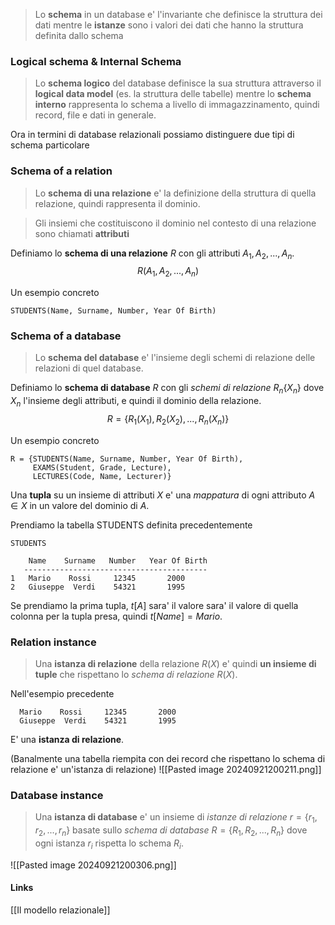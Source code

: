 >Lo **schema** in un database e' l'invariante che definisce la struttura dei dati mentre le **istanze** sono i valori dei dati che hanno la struttura definita dallo schema

### Logical schema & Internal Schema
>Lo **schema logico** del database definisce la sua struttura attraverso il **logical data model** (es. la struttura delle tabelle) mentre lo **schema interno** rappresenta lo schema a livello di immagazzinamento, quindi record, file e dati in generale.

Ora in termini di database relazionali possiamo distinguere due tipi di schema particolare
### Schema of a relation
>Lo **schema di una relazione** e' la definizione della struttura di quella relazione, quindi rappresenta il dominio.

> Gli insiemi che costituiscono il dominio nel contesto di una relazione sono chiamati **attributi**

Definiamo lo **schema di una relazione** $R$ con gli attributi $A_1, A_2, ..., A_n$.
$$R(A_1, A_2, ..., A_n)$$

Un esempio concreto
```
STUDENTS(Name, Surname, Number, Year Of Birth)
```

### Schema of a database
>Lo **schema del database** e' l'insieme degli schemi di relazione delle relazioni di quel database.

Definiamo lo **schema di database** $R$ con gli *schemi di relazione* $R_n\lbrace{X_n}\rbrace$ dove $X_n$ l'insieme degli attributi, e quindi il dominio della relazione.
$$R = \lbrace{R_1(X_1), R_2(X_2), ..., R_n(X_n) }\rbrace$$

Un esempio concreto
```
R = {STUDENTS(Name, Surname, Number, Year Of Birth),
	 EXAMS(Student, Grade, Lecture),
	 LECTURES(Code, Name, Lecturer)}
```

Una **tupla** su un insieme di attributi $X$ e' una *mappatura* di ogni attributo $A \in X$ in un valore del dominio di $A$.

Prendiamo la tabella STUDENTS definita precedentemente
```
STUDENTS

	Name    Surname   Number   Year Of Birth
   -----------------------------------------
1   Mario    Rossi     12345       2000
2   Giuseppe  Verdi    54321       1995

```
Se prendiamo la prima tupla, $t[A]$ sara' il valore sara' il valore di quella colonna per la tupla presa, quindi $t[Name]=Mario$.

### Relation instance
>Una **istanza di relazione** della relazione $R(X)$ e' quindi  **un insieme di tuple** che rispettano lo *schema di relazione* $R(X)$.

Nell'esempio precedente
```
  Mario    Rossi     12345       2000  
  Giuseppe  Verdi    54321       1995  
```
E' una **istanza di relazione**.

(Banalmente una tabella riempita con dei record che rispettano lo schema di relazione e' un'istanza di relazione)
![[Pasted image 20240921200211.png]]
### Database instance
>Una **istanza di database** e' un insieme di *istanze di relazione* $r=\lbrace{r_1, r_2, ..., r_n}\rbrace$ basate sullo *schema di database* $R = \lbrace{R_1, R_2, ..., R_n}\rbrace$ dove ogni istanza $r_i$ rispetta lo schema $R_i$.

![[Pasted image 20240921200306.png]]


#### Links
[[Il modello relazionale]]